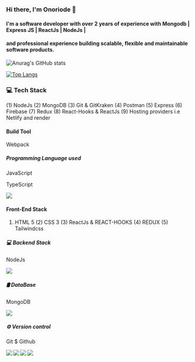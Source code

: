 ### Hi there, I'm Onoriode 👋
#### I'm a software developer with over 2 years of experience with Mongodb | Express JS | ReactJs | NodeJs |
#### and professional experience building scalable, flexible and maintainable software products.
![Anurag's GitHub stats](https://github-readme-stats.vercel.app/api?username=onoriode8&show_icons=true)

[![Top Langs](https://github-readme-stats.vercel.app/api/top-langs/?username=onoriode8&langs_count=8)](https://github.com/onoriode8/github-readme-stats)

### 💻 Tech Stack

(1) NodeJs     (2) MongoDB     (3) Git &  GitKraken (4) Postman 
(5) Express    (6) Firebase   (7) Redux (8) React-Hooks &  ReactJs
(9) Hosting providers i.e Netlify and render

#### Build Tool
Webpack

##### Programming Language used
JavaScript 

TypeScript

<img src="https://camo.githubusercontent.com/897f3b4578186b772a823a7bcbc7253af04106d9effe4edd11c2c45e5b4eb0b5/68747470733a2f2f696d672e736869656c64732e696f2f62616467652f2d4a6176615363726970742d6666666666663f7374796c653d666c6174266c6f676f3d6a617661736372697074266c6f676f436f6c6f723d666164363364" />

#### Front-End Stack
1) HTML 5  (2) CSS 3  (3) ReactJs & REACT-HOOKS  (4) REDUX (5) Tailwindcss

##### 💻 Backend Stack
NodeJs 

<img src="https://camo.githubusercontent.com/95dfec02afff6b4f7568470074415256eba3664a700d1ad9326ef87d6ce3b154/68747470733a2f2f696d672e736869656c64732e696f2f62616467652f2d4e6f64652e6a732d6666666666663f7374796c653d666c6174266c6f676f3d6e6f64652e6a73" /> 


##### 🛢 DataBase 
MongoDB

<img src="https://camo.githubusercontent.com/984980f5ad86ee1c7e787b3cc6896bf6d4c8d7c3d1ba8caee28ce9818c43febb/68747470733a2f2f736869656c64732e696f2f62616467652f2d4d6f6e676f44422d6666666666663f7374796c653d666c6174266c6f676f3d6d6f6e676f6462" />

##### ⚙ Version control
Git $ Github

<img align="left"  src="https://camo.githubusercontent.com/bbff099678bcfdb5b500f5507b1cd6d0361420a296ba883278aa8e61ccb34fc0/68747470733a2f2f696d672e736869656c64732e696f2f62616467652f2d4769742d6666666666663f7374796c653d666c6174266c6f676f3d676974" />
<img align="left"  src="https://camo.githubusercontent.com/e826bd9cd444c60184f0943ce9e72e4e5c13d4a500c240f54650312ecca89a37/68747470733a2f2f696d672e736869656c64732e696f2f62616467652f2d4769744875622d6666666666663f7374796c653d666c6174266c6f676f3d676974687562266c6f676f436f6c6f723d303030303030" />
<img align="left" src="https://camo.githubusercontent.com/7495dd9cbf07d729983210312f6ff9c4cf626fb312ba86a1a0f15e4eb86735d6/68747470733a2f2f696d672e736869656c64732e696f2f62616467652f2d4769744b72616b656e2d6666666666663f7374796c653d666c6174266c6f676f3d6769746b72616b656e6c6f676f436f6c6f723d303030303030" />
<img   src="https://camo.githubusercontent.com/6ecc699e97ce930e07abbce2d8b39f0c138028ae69ff25ab196b55a65b3471e5/68747470733a2f2f696d672e736869656c64732e696f2f62616467652f2d506f73746d616e2d6666666666663f7374796c653d666c6174266c6f676f3d706f73746d616e" />

<!--
**onoriode8/onoriode8** is a ✨ _special_ ✨ repository because its `README.md` (this file) appears on your GitHub profile.

Here are some ideas to get you started:

- 🔭 I’m currently working on ...
- 🌱 I’m currently learning ...
- 👯 I’m looking to collaborate on ...
- 🤔 I’m looking for help with ...
- 💬 Ask me about ...
- 📫 How to reach me: ...
- 😄 Pronouns: ...
- ⚡ Fun fact: ...
-->
